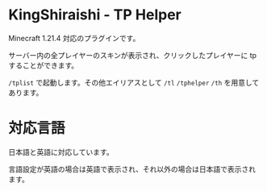 # KingShiraishi - TP Helper

Minecraft 1.21.4 対応のプラグインです。

サーバー内の全プレイヤーのスキンが表示され、クリックしたプレイヤーに tp することができます。

`/tplist` で起動します。その他エイリアスとして `/tl` `/tphelper` `/th` を用意してあります。

# 対応言語

日本語と英語に対応しています。

言語設定が英語の場合は英語で表示され、それ以外の場合は日本語で表示されます。
